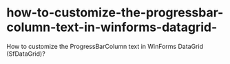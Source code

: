 # how-to-customize-the-progressbar-column-text-in-winforms-datagrid-
How to customize the ProgressBarColumn text in WinForms DataGrid (SfDataGrid)?

